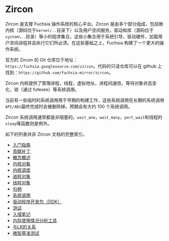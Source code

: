 <!--
# Zircon

Zircon is the core platform that powers the Fuchsia OS.  Zircon is
composed of a microkernel (source in kernel/...) as well as a small
set of userspace services, drivers, and libraries (source in system/...)
necessary for the system to boot, talk to hardware, load userspace
processes and run them, etc.  Fuchsia builds a much larger OS on top
of this foundation.
-->

# Zircon

Zircon 是支撑 Fuchsia 操作系统的核心平台。Zircon 是由多个部分组成，包括微内核（源码位于`kernel/..`目录下）以及用户空间服务，驱动和库（源码位于`system\..`目录）等小的程序集合，这些小集合用于系统引导，驱动硬件，加载用户空间进程并且执行它们所必须。在这些基础之上，Fuchsia 构建了一个更大的操作系统。

<!--
The canonical Zircon Git repository is located
at: https://fuchsia.googlesource.com/zircon

A read-only mirror of the code is present
at: https://github.com/fuchsia-mirror/zircon

The Zircon Kernel provides syscalls to manage processes, threads,
virtual memory, inter-process communication, waiting on object state
changes, and locking (via futexes).

Currently there are some temporary syscalls that have been used for early
bringup work, which will be going away in the future as the long term
syscall API/ABI surface is finalized.  The expectation is that there will
be about 100 syscalls.
-->

官方的 Zircon 的 Git 仓库位于地址：`https://fuchsia.googlesource.com/zircon`。代码的只读仓库可以在 github 上找到：`https://github.com/fuchsia-mirror/zircon`。

Zircon 内核提供了管理进程，线程，虚拟地址，进程间通信，等待对象状态变化，锁（通过 futexes）等系统调用。

当前有一些临时的系统调用用于早期的构建工作，这些系统调用在长期的系统调用`API/ABI`最终完成时会被删除掉。预期会有大约 100 个系统调用。

<!--
Zircon syscalls are generally non-blocking.  The wait_one, wait_many
port_wait and thread sleep being the notable exceptions.

This page is a non-comprehensive index of the zircon documentation.

+ [Getting Started](docs/getting_started.md)
+ [Contributing Patches](docs/contributing.md)
+ [Concepts Overview](docs/concepts.md)
+ [Kernel Objects](docs/objects.md)
+ [Kernel Scheduling](docs/kernel_scheduling.md)
+ [Process Objects](docs/objects/process.md)
+ [Thread Objects](docs/objects/thread.md)
+ [Handles](docs/handles.md)
+ [System Calls](docs/syscalls.md)
+ [Driver Development Kit](docs/ddk/overview.md)
+ [Testing](docs/testing.md)
+ [Hacking notes](docs/hacking.md)
+ [Memory usage analysis tools](docs/memory.md)
+ [Relationship with LK](docs/zx_and_lk.md)
+ [Micro-benchmarks](docs/benchmarks/microbenchmarks.md)
-->

Zircon 系统调用通常都是非阻塞的。`wait_one`，`wait_many`，`port_wait`和线程的`sleep`等函数则是例外。

如下的列表并非 Zircon 文档的完整索引。

+ [入门指南](docs/getting_started.md)
+ [贡献补丁](docs/contributing.md)
+ [概念概述](docs/concepts.md)
+ [内核对象](docs/objects.md)
+ [内核调度](docs/kernel_scheduling.md)
+ [进程对象](docs/objects/process.md)
+ [线程对象](docs/objects/thread.md)
+ [句柄](docs/handles.md)
+ [系统调用](docs/syscalls.md)
+ [驱动程序开发包（DDK）](docs/ddk/overview.md)
+ [测试](docs/testing.md)
+ [入侵笔记](docs/hacking.md)
+ [内存使用情况分析工具](docs/memory.md)
+ [与LK的关系](docs/zx_and_lk.md)
+ [微型基准测试](docs/benchmarks/microbenchmarks.md)
